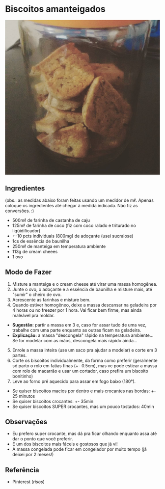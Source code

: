 # Biscoitos amanteigados

![biscoito-amanteigado](images/biscoito-amanteigado.jpg)

## Ingredientes

(obs.: as medidas abaixo foram feitas usando um medidor de mℓ. Apenas coloque os ingredientes até chegar à medida indicada. Não fiz as conversões. :)
* 500mℓ de farinha de castanha de caju
* 125mℓ de farinha de coco (fiz com coco ralado e triturado no liqüidificador)
* +-10 pcts individuais (800mg) de adoçante (usei sucralose)
* 1cs de essência de baunilha
* 250mℓ de manteiga em temperatura ambiente
* 113g de cream cheees
* 1 ovo

## Modo de Fazer

1. Misture a manteiga e o cream cheese até virar uma massa homogênea.
2. Junte o ovo, o adoçante e a essência de baunilha e misture mais, até "sumir" o cheiro de ovo.
3. Acrescente as farinhas e misture bem.
4. Quando estiver homogêneo, deixe a massa descansar na geladeira por 4 horas ou no freezer por 1 hora. Vai ficar bem firme, mas ainda maleável pra moldar.
  * **Sugestão:** partir a massa em 3 e, caso for assar tudo de uma vez, trabalhe com uma parte enquanto as outras ficam na geladeira.
  * **Explicação:** a massa "descongela" rápido na temperatura ambiente... Se for modelar com as mãos, descongela mais rápido ainda... 
5. Enrole a massa inteira (use um saco pra ajudar a modelar) e corte em 3 partes. 
6. Corte os biscoitos individualmente, da forma como preferir (geralmente só parto o rolo em fatias finas (+- 0.5cm), mas vc pode esticar a massa com rolo de macarrão e usar um cortador, caso prefira um biscoito bonitinho)
7. Leve ao forno pré aquecido para assar em fogo baixo (180°). 
  * Se quiser biscoitos macios por dentro e mais crocantes nas bordas: +- 25 minutos
  * Se quiser biscoitos crocantes: +- 35min
  * Se quiser biscoitos SUPER crocantes, mas um pouco tostados: 40min
  
## Observações
  
* Eu prefero super crocante, mas dá pra ficar olhando enquanto assa até dar o ponto que você preferir. 
* É um dos biscoitos mais fáceis e gostosos que já vi! 
* A massa congelada pode ficar em congelador por muito tempo (já deixei por 2 meses!)
  
## Referência

* Pinterest (_risos_)

